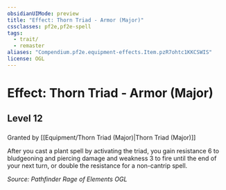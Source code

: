 ```yaml
---
obsidianUIMode: preview
title: "Effect: Thorn Triad - Armor (Major)"
cssclasses: pf2e,pf2e-spell
tags:
  - trait/
  - remaster
aliases: "Compendium.pf2e.equipment-effects.Item.pzR7ohtc1KKCSWIS"
license: OGL
---
```

# Effect: Thorn Triad - Armor (Major)
## Level 12
### 






Granted by [[Equipment/Thorn Triad (Major)|Thorn Triad (Major)]]

After you cast a plant spell by activating the triad, you gain resistance 6 to bludgeoning and piercing damage and weakness 3 to fire until the end of your next turn, or double the resistance for a non-cantrip spell.

*Source: Pathfinder Rage of Elements*
*OGL*